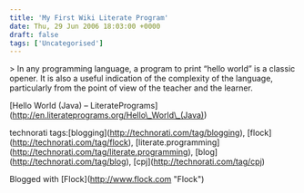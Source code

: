 ```yaml
---
title: 'My First Wiki Literate Program'
date: Thu, 29 Jun 2006 18:03:00 +0000
draft: false
tags: ['Uncategorised']
---
```


\> In any programming language, a program to print “hello world” is a classic opener. It is also a useful indication of the complexity of the language, particularly from the point of view of the teacher and the learner.

\[Hello World (Java) – LiteratePrograms\](http://en.literateprograms.org/Hello\_World\_(Java))

technorati tags:\[blogging\](http://technorati.com/tag/blogging), \[flock\](http://technorati.com/tag/flock), \[literate.programming\](http://technorati.com/tag/literate.programming), \[blog\](http://technorati.com/tag/blog), \[cpj\](http://technorati.com/tag/cpj)

Blogged with \[Flock\](http://www.flock.com "Flock")